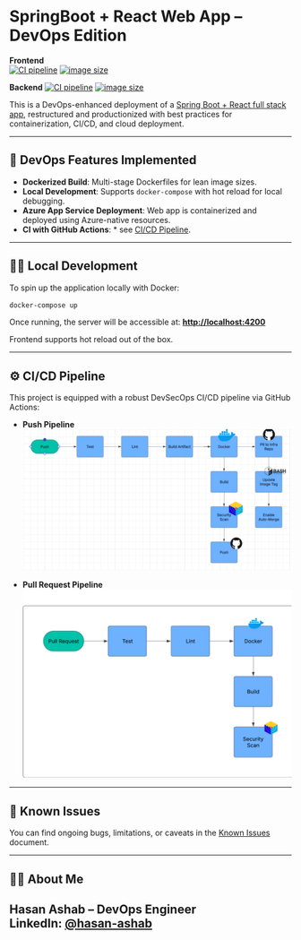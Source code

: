 # SpringBoot + React Web App – DevOps Edition

**Frontend**  
[![CI pipeline](https://github.com/HasanAshab/spring-react-devops-appservice/actions/workflows/frontend-ci.yaml/badge.svg)](https://github.com/HasanAshab/spring-react-devops-appservice/actions/workflows/frontend-ci.yaml)
[![image size](https://ghcr-badge.egpl.dev/hasanashab/spring-react-devops-appservice-frontend/size)](https://github.com/HasanAshab/spring-react-devops-appservice/pkgs/container/spring-react-devops-appservice-frontend)

**Backend** 
[![CI pipeline](https://github.com/HasanAshab/spring-react-devops-appservice/actions/workflows/backend-ci.yaml/badge.svg)](https://github.com/HasanAshab/spring-react-devops-appservice/actions/workflows/backend-ci.yaml)
[![image size](https://ghcr-badge.egpl.dev/hasanashab/spring-react-devops-appservice-backend/size)](https://github.com/HasanAshab/spring-react-devops-appservice/pkgs/container/spring-react-devops-appservice-backend)


This is a DevOps-enhanced deployment of a [Spring Boot + React full stack app](https://github.com/purshink/ReactJS-Spring-Boot-Full-Stack-App), restructured and productionized with best practices for containerization, CI/CD, and cloud deployment.

---

## 🚀 DevOps Features Implemented

* **Dockerized Build**: Multi-stage Dockerfiles for lean image sizes.
* **Local Development**: Supports `docker-compose` with hot reload for local debugging.
* **Azure App Service Deployment**: Web app is containerized and deployed using Azure-native resources.
* **CI with GitHub Actions**: * see [CI/CD Pipeline](#-cicd-pipeline).

---

## 🧑‍💻 Local Development

To spin up the application locally with Docker:

```bash
docker-compose up
```

Once running, the server will be accessible at:
**[http://localhost:4200](http://localhost:4200)**

Frontend supports hot reload out of the box.

---

## ⚙️ CI/CD Pipeline

This project is equipped with a robust DevSecOps CI/CD pipeline via GitHub Actions:

* **Push Pipeline**
  ![Push Pipeline](static/images/cicd/push.png)

* **Pull Request Pipeline**
  ![Pull Request Pipeline](static/images/cicd/pr.png)

---

## 🐞 Known Issues

You can find ongoing bugs, limitations, or caveats in the [Known Issues](./KNOWN_ISSUES.md) document.

---


## 🙋‍♂️ About Me
**Hasan Ashab** – DevOps Engineer  
LinkedIn: [@hasan-ashab](https://www.linkedin.com/in/hasan-ashab-b9b20a290)
---